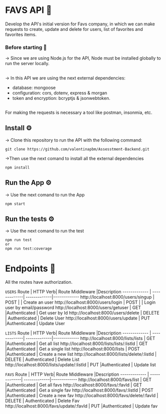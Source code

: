 # FAVS API 📑
Develop the API's initial version for Favs company, in which we can make requests to create, update and delete for users, list of favorites and favorites items.

### Before starting 🚨
→ Since we are using Node.js for the API, Node must be installed globally to run the server locally.
 ## 
→ In this API we are using the next external dependencies: 
* database: mongoose
* configuration: cors, dotenv, express & morgan
* token and encryption: bcryptjs & jsonwebtoken. 
 ## 
For making the requests is necessary a tool like postman, insonmia, etc. 

## Install ⚙️
→ Clone this repository to run the API with the following command:
```
git clone https://github.com/valentinapbm/Assesstment-Backend.git
```
→Then use the next comand to install all the external dependencies
```
npm install
```
## Run the App ⚙️
→ Use the next comand to run the App
```
npm start
```
## Run the tests ⚙️
→ Use the next comand to run the test
```
npm run test
or
npm run test:coverage
```
# Endpoints 📍
All the routes have authorization.

`USERS`
Route         | HTTP Verb| Route Middleware        |Description
------------- | -------------| -------------|-------------
http://localhost:8000/users/singup  | POST |  | Create an user
http://localhost:8000/users/login  | POST |  | Login user by email/password
http://localhost:8000/users/getuser  | GET |Authenticated  | Get user by Id
http://localhost:8000/users/delete | DELETE | Authenticated  | Delete User
http://localhost:8000/users/update | PUT |Authenticated  | Update User

`LISTS`
Route         | HTTP Verb| Route Middleware        |Description
------------- | -------------| -------------|-------------
http://localhost:8000/lists/lists  | GET |Authenticated  | Get all list
http://localhost:8000/lists/lists/:listId  | GET |Authenticated  | Get a single list
http://localhost:8000/lists  | POST |Authenticated  | Create a new list
http://localhost:8000/lists/delete/:listId | DELETE | Authenticated  | Delete List
http://localhost:8000/lists/update/:listId | PUT |Authenticated  | Update list

`FAVS`
Route         | HTTP Verb| Route Middleware        |Description
------------- | -------------| -------------|-------------
http://localhost:8000/favs/list  | GET |Authenticated  | Get all favs
http://localhost:8000/favs/:favId  | GET |Authenticated  | Get a single fav
http://localhost:8000/favs/:listId | POST |Authenticated  | Create a new fav
http://localhost:8000/favs/delete/:favId | DELETE | Authenticated  | Delete Fav
http://localhost:8000/favs/update/:favId | PUT |Authenticated  | Update fav

